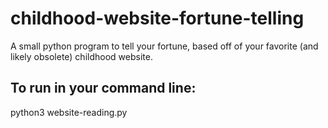 # childhood-website-fortune-telling

A small python program to tell your fortune, based off of your favorite (and likely obsolete) childhood website.

## To run in your command line:
python3 website-reading.py
